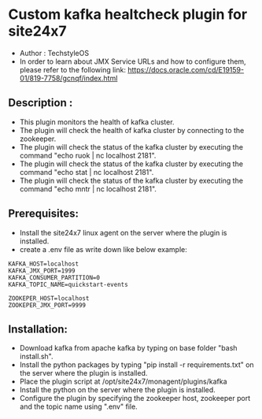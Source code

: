 # Custom kafka healtcheck plugin for site24x7
* Author : TechstyleOS
* In order to learn about JMX Service URLs and how to configure them, please refer to the following link: https://docs.oracle.com/cd/E19159-01/819-7758/gcnqf/index.html

## Description :
* This plugin monitors the health of kafka cluster. 
* The plugin will check the health of kafka cluster by connecting to the zookeeper.
* The plugin will check the status of the kafka cluster by executing the command "echo ruok | nc localhost 2181".
* The plugin will check the status of the kafka cluster by executing the command "echo stat | nc localhost 2181".
* The plugin will check the status of the kafka cluster by executing the command "echo mntr | nc localhost 2181".

## Prerequisites:
* Install the site24x7 linux agent on the server where the plugin is installed.
* create a .env file as write down like below example:
```
KAFKA_HOST=localhost
KAFKA_JMX_PORT=1999
KAFKA_CONSUMER_PARTITION=0
KAFKA_TOPIC_NAME=quickstart-events

ZOOKEPER_HOST=localhost
ZOOKEPER_JMX_PORT=9999
```

## Installation:
* Download kafka from apache kafka by typing on base folder "bash install.sh".
* Install the python packages by typing "pip install -r requirements.txt" on the server where the plugin is installed.
* Place the plugin script at /opt/site24x7/monagent/plugins/kafka
* Install the python on the server where the plugin is installed.
* Configure the plugin by specifying the zookeeper host, zookeeper port and the topic name using ".env" file.
